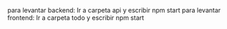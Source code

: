 para levantar backend: Ir a carpeta api y escribir npm start
para levantar frontend: Ir a carpeta todo y escribir npm start

